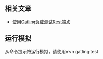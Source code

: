 ## 相关文章

+ [使用Gatling负载测试Rest端点](http://tu-yucheng.github.io/load/2023/05/12/gatling-load-testing-rest-endpoint.html)

## 运行模拟

从命令提示符运行模拟，请使用mvn gatling:test